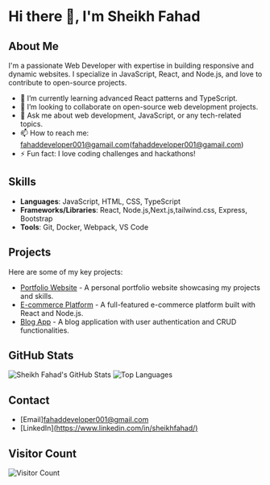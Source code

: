 # Hi there 👋, I'm Sheikh Fahad

## About Me
I'm a passionate Web Developer with expertise in building responsive and dynamic websites. I specialize in JavaScript, React, and Node.js, and love to contribute to open-source projects.

- 🌱 I’m currently learning advanced React patterns and TypeScript.
- 👯 I’m looking to collaborate on open-source web development projects.
- 💬 Ask me about web development, JavaScript, or any tech-related topics.
- 📫 How to reach me: fahaddeveloper001@gamail.com(fahaddeveloper001@gamail.com)
- ⚡ Fun fact: I love coding challenges and hackathons!

## Skills
- **Languages**: JavaScript, HTML, CSS, TypeScript
- **Frameworks/Libraries**: React, Node.js,Next.js,tailwind.css, Express, Bootstrap
- **Tools**: Git, Docker, Webpack, VS Code

## Projects
Here are some of my key projects:

- [Portfolio Website](https://github.com/sheikhfahad/portfolio) - A personal portfolio website showcasing my projects and skills.
- [E-commerce Platform](https://github.com/sheikhfahad/ecommerce-platform) - A full-featured e-commerce platform built with React and Node.js.
- [Blog App](https://github.com/sheikhfahad/blog-app) - A blog application with user authentication and CRUD functionalities.

## GitHub Stats
![Sheikh Fahad's GitHub Stats](https://github-readme-stats.vercel.app/api?username=sheikhfahad&show_icons=true&theme=radical)
![Top Languages](https://github-readme-stats.vercel.app/api/top-langs/?username=sheikhfahad&layout=compact&theme=radical)

## Contact
- [Email]fahaddeveloper001@gmail.com
- [LinkedIn][(https://www.linkedin.com/in/sheikhfahad/)](https://www.linkedin.com/in/sheikh-fahad-2a2a9b286/)

## Visitor Count
![Visitor Count](https://visitor-badge.laobi.icu/badge?page_id=sheikhfahad.sheikhfahad)
